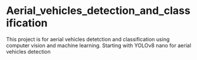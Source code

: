 # Aerial_vehicles_detection_and_classification
This project is for aerial vehicles detetction and classification using computer vision and machine learning. Starting with YOLOv8 nano for aerial vehicles detection
